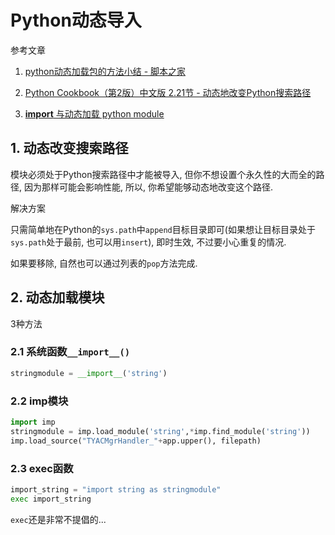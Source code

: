 # Python动态导入

参考文章

1. [python动态加载包的方法小结 - 脚本之家](http://www.jb51.net/article/82586.htm)

2. [Python Cookbook（第2版）中文版 2.21节 - 动态地改变Python搜索路径](http://blog.csdn.net/luyafei_89430/article/details/9240603)

3. [__import__ 与动态加载 python module](http://python.jobbole.com/87492/)

## 1. 动态改变搜索路径

模块必须处于Python搜索路径中才能被导入, 但你不想设置个永久性的大而全的路径, 因为那样可能会影响性能, 所以, 你希望能够动态地改变这个路径. 

解决方案

只需简单地在Python的`sys.path`中`append`目标目录即可(如果想让目标目录处于`sys.path`处于最前, 也可以用`insert`), 即时生效, 不过要小心重复的情况.

如果要移除, 自然也可以通过列表的`pop`方法完成.

## 2. 动态加载模块

3种方法

### 2.1 系统函数`__import__()`

```py
stringmodule = __import__('string')
```

### 2.2 imp模块

```py
import imp 
stringmodule = imp.load_module('string',*imp.find_module('string'))
imp.load_source("TYACMgrHandler_"+app.upper(), filepath)
```

### 2.3 exec函数

```py
import_string = "import string as stringmodule"
exec import_string
```

`exec`还是非常不提倡的...
